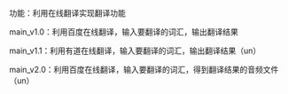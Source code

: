 功能：利用在线翻译实现翻译功能

main_v1.0：利用百度在线翻译，输入要翻译的词汇，输出翻译结果

main_v1.1：利用有道在线翻译，输入要翻译的词汇，输出翻译结果（un）

main_v2.0：利用百度在线翻译，输入要翻译的词汇，得到翻译结果的音频文件（un）